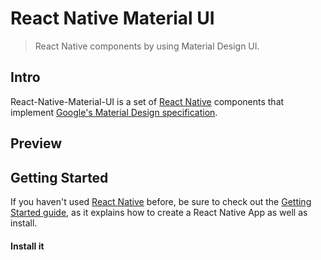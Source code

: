 # React Native Material UI

>React Native components by using Material Design UI.

## Intro

React-Native-Material-UI is a set of [React Native](http://facebook.github.io/react-native/) components that implement [Google's Material Design specification](https://www.google.com/design/spec/material-design/introduction.html).

## Preview


## Getting Started

If you haven't used [React Native](http://facebook.github.io/react-native/) before, be sure to check out the [Getting Started guide](http://facebook.github.io/react-native/docs/getting-started.html#content), as it explains how to create a React Native App as well as install. 

#### Install it
